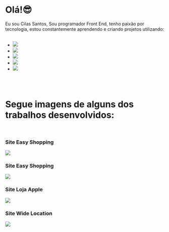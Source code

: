 # Olá!:sunglasses:
Eu sou Cilas Santos, Sou programador Front End, tenho paixão por tecnologia, estou constantemente aprendendo e criando projetos utilizando:
<br/>
<br/>
- <img src="https://img.shields.io/badge/HTML5-E34F26?style=for-the-badge&logo=html5&logoColor=white"/>
- <img src="https://img.shields.io/badge/CSS3-1572B6?style=for-the-badge&logo=css3&logoColor=white"/>
- <img src="https://img.shields.io/badge/JavaScript-F7DF1E?style=for-the-badge&logo=javascript&logoColor=black"/>
- <img src="https://img.shields.io/badge/React-20232A?style=for-the-badge&logo=react&logoColor=61DAFB"/>
- <img src="https://img.shields.io/badge/Angular-DD0031?style=for-the-badge&logo=angular&logoColor=white"/>
<br>
<br>
<h1>Segue imagens de alguns dos trabalhos desenvolvidos:</h1>
<br>
<h3>Site Easy Shopping</h3>
<img src="https://raw.githubusercontent.com/Cilasdev/Easy-Shopping/3512a490f18782b775b5795929d54b0cee3506b1/img/Clima%20no%20mundo.jpg"/>
<h3>Site Easy Shopping</h3>
<img src="https://github.com/Cilasdev/Easy-Shopping/raw/master/img/Easy%20shop%20desktop.jpg?raw=true"/>
<h3>Site Loja Apple</h3>
<img src="https://github.com/Cilasdev/Easy-Shopping/blob/master/img/Site%20da%20apple.jpg?raw=true"/>
<h3>Site Wide Location</h3>
<img src="https://github.com/Cilasdev/CilasSantosdev/assets/134316903/a1e91741-795e-4b24-b9ba-755a2e15e5c9"/>

